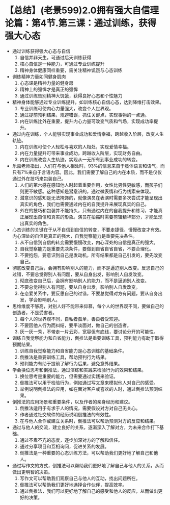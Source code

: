 # 【总结】(老景599)2.0拥有强大自信理论篇：第4节.第三课：通过训练，获得强大心态

-   通过训练获得强大心态与自信
    1.  自信并非天生，可通过后天训练获得
    2.  核心自信是一种能力，可通过专业训练提升
    3.  精神身体健康同样重要，需关注精神饥饿与心态训练
-   训练精神力量如同健身肌肉
    1.  心态课是精神力量的健身房
    2.  精神上的强悍才是真正的强悍
    3.  通过训练告别精神大饥饿，获得良好心态和个性魅力
-   精神身体能够通过专业训练提升，如训练核心自信心态，达到降维打击效果。
    1.  专业训练可使内心力量强大，改变个人世界观。
    2.  通过提前预判结果，规避错误，抓住关键点，实现事物的一点通。
    3.  内在训练比外在重要，提升内心力量可改变气质和气场，实现成功率提升。
-   通过内在训练，个人能够实现事业成功和爱情幸福，跨越收入阶层，改变人生轨迹。
    1.  内在训练可使个人轻松与喜欢的人相处，实现爱情幸福。
    2.  内在力量提升可带来事业成功，跨越收入阶层，实现财务自由。
    3.  内在训练改变人生轨迹，实现从一无所有到事业成功的转变。
-   乐嘉老师指出，人们在与他人相处时，93%的信息来自于肢体语言和语气，而只有7%来自于言语内容。因此，我们需要了解自己的内在本质，而不是仅仅通过外在技巧来包装自己。
    1.  人们的第六感在感知他人时起着重要作用，女性比男性更敏感，而孩子们则更不敏感。这种感知是潜意识的，通过微表情和行为线索来体现。
    2.  潜意识的感知是无法掩饰的，就像演员在表演时需要多次尝试才能呈现出真实的角色，我们也需要通过内在的自我提升来展现真实的自己。
    3.  外在的技巧和包装并不能持久，只有通过内在的自我提升和练习，才能真正展现出自信和真实的形象。演员在拍摍时需要剪辑精华部分，才能呈现出真实的角色。
-   心态训练的关键在于从不自信到自信的转变，不要走捷径，慢慢改变才有效。内心深处的自信是真正的强大，自我觉察能力是重要先决条件。
    1.  从不自信到自信的转变需要慢慢改变，内心深处的自信是真正的强大。
    2.  自我觉察能力是重要先决条件，要做到自省自省自省，不要合理化。
    3.  不要抱怨，要意识到自己是发动机，所有结果都是自己引发的，要先改变自己。
-   彻底改变自己后，会拥有影响别人的能力，而不是逼迫别人改变。反思自己的过错，不要总觉得别人有问题，要从自身出发，影响别人自发改变。
    1.  彻底改变自己后，会拥有影响别人的能力，而不是逼迫别人改变。
    2.  不要总觉得别人有问题，要从自身出发，影响别人自发改变。
    3.  在恋爱关系中，要反思自己的过错，不要总觉得对方有问题，要从自身出发，学会影响别人。
-   思维维度不够高，对别人好不能带来仰慕，每个人的世界观不同，要做自己的创造者，不是受害者。
    1.  每个人的世界观不同，自私者孤单，善良者受欢迎。
    2.  不要因他人行为而纠结，要平淡面对，做自己的创造者。
    3.  灰一灰一秀，不带走一片云彩，宽容但有底线，要讨论分开的可能性。
-   训练自我觉察能力和自省能力，倒推法是重要训练工具，预判能力有助于取得预期结果。
    1.  训练自我觉察能力和自省能力是心态训练的基础条件。
    2.  倒推法是重要训练工具，帮助预判行为结果。
    3.  预判能力有助于提前了解行为后果，避免意外结果。
-   学会换位思考和倒推法，通过演练和实践来检验行为的效果和结果。
    1.  换位思考是重要的能力，但需要通过实践来验证。
    2.  倒推法可以用于检验行为，例如通过写文章来模拟他人对自己的感受。
    3.  举例说明倒推法的应用，如在面对客户或喜欢的人时，通过倒推法预测结果。
-   倒推法的应用场景和重要条件，以及作者的亲身经历和建议。
    1.  倒推法适用于有求于人的情况，需要假设对方对自己无关心。
    2.  作者通过社交软件的经历说明倒推法的有效性。
    3.  在与他人合作或建立关系时，倒推法可以帮助预测对方的反应和结果。
-   通过与他人的交流，建立良好的关系，逐渐深入了解对方，为未来合作打下基础。
    1.  通过不卑不亢的态度，逐步加深对方的了解和信任。
    2.  通过分享项目和互相询问，促进关系的发展。
    3.  倒推法是一种重要的心态训练方法，可以帮助我们更好地了解自己和他人。
-   通过写作文的方式，倒推法可以帮助我们更好地了解自己与他人的关系，从而做出更明智的决策。
    1.  写作文可以帮助我们观察自己与他人的互动，找出问题所在。
    2.  倒推法可以帮助我们更好地选择合作伙伴，提高效率。
    3.  通过倒推法，我们可以更好地了解自己的感受和他人的反应，从而做出更好的决策。